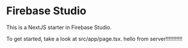 # Firebase Studio

This is a NextJS starter in Firebase Studio.

To get started, take a look at src/app/page.tsx.
hello from server!!!!!!!!!!!